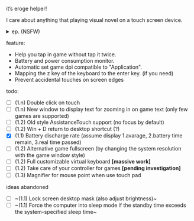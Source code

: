 it’s eroge helper!

I care about anything that playing visual novel on a touch screen device.

<details>
<summary>ep. (NSFW)</summary>

![スクリーンショット 2023-05-20 2.44.30.png](https://p.inari.site/usr/497/6467b5fe4463d.png)

![スクリーンショット 2023-05-20 2.44.50.png](https://p.inari.site/usr/497/6467b5fc0dce1.png)

</details>

feature:

 * Help you tap in game without tap it twice.
 * Battery and power consumption monitor.
 * Automatic set game dpi compatible to "Application".
 * Mapping the z key of the keyboard to the enter key. (if you need)
 * Prevent accidental touches on screen edges

todo:

 - [ ] (1.n) Double click on touch
 - [ ] (1.n) New window to display text for zooming in on game text (only few games are supported)
 - [ ] (1.2) Old style AssistanceTouch support (no focus by default)
 - [ ] (1.2) Win + D return to desktop shortcut (?)
 - [x] (1.1) Battery discharge rate (assume display 1.avarage, 2.battery time remain, 3.real time passed)
 - [ ] (1.2) Alternative game fullscreen (by changing the system resolution with the game window style)
 - [ ] (1.2) Full customizable virtual keyboard **[massive work]**
 - [ ] (1.2) Take care of your controller for games **[pending investigation]**
 - [ ] (1.3) Magnifier for mouse point when use touch pad

ideas abandoned
 - [ ] ~(1.1) Lock screen desktop mask (also adjust brightness)~
 - [ ] ~(1.1) Force the computer into sleep mode if the standby time exceeds the system-specified sleep time~
